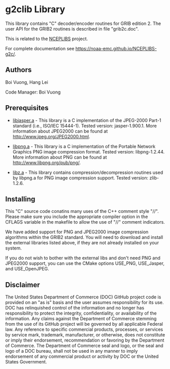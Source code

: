 
# g2clib Library

This library contains "C" decoder/encoder routines for GRIB edition 2.
The user API for the GRIB2 routines is described in file "grib2c.doc".

This is related to the
[NCEPLIBS](https://github.com/NOAA-EMC/NCEPLIBS) project.

For complete documentation see
https://noaa-emc.github.io/NCEPLIBS-g2c/.

## Authors

Boi Vuong, Hang Lei

Code Manager: Boi Vuong

## Prerequisites

- [libjasper.a](http://www.ece.uvic.ca/~mdadams/jasper/) - This
  library is a C implementation of the JPEG-2000 Part-1 standard
  (i.e., ISO/IEC 15444-1). Tested version: jasper-1.900.1. More
  information about JPEG2000 can be found at
  http://www.jpeg.org/JPEG2000.html.

- [libpng.a](http://www.libpng.org/pub/png/libpng.html) - This library
  is a C implementation of the Portable Network Graphics PNG image
  compression format. Tested version: libpng-1.2.44. More information
  about PNG can be found at http://www.libpng.org/pub/png/.

- [libz.a](http://www.gzip.org/zlib/) - This library contains
  compression/decompression routines used by libpng.a for PNG image
  compression support. Tested version: zlib-1.2.6.

## Installing

This "C" source code conatins many uses of the C++ comment style "//".
Please make sure you include the appropriate compiler option in the
CFLAGS variable in the makefile to allow the use of "//" comment
indicators.

We have added support for PNG and JPEG2000 image compression
algorithms within the GRIB2 standard. You will need to download and
install the external libraries listed above, if they are not already
installed on your system.

If you do not wish to bother with the external libs and don't need PNG
and JPEG2000 support, you can use the CMake options USE_PNG,
USE_Jasper, and USE_OpenJPEG.

## Disclaimer

The United States Department of Commerce (DOC) GitHub project code is
provided on an "as is" basis and the user assumes responsibility for
its use. DOC has relinquished control of the information and no longer
has responsibility to protect the integrity, confidentiality, or
availability of the information. Any claims against the Department of
Commerce stemming from the use of its GitHub project will be governed
by all applicable Federal law. Any reference to specific commercial
products, processes, or services by service mark, trademark,
manufacturer, or otherwise, does not constitute or imply their
endorsement, recommendation or favoring by the Department of
Commerce. The Department of Commerce seal and logo, or the seal and
logo of a DOC bureau, shall not be used in any manner to imply
endorsement of any commercial product or activity by DOC or the United
States Government.
